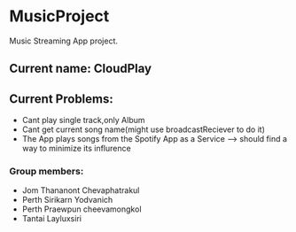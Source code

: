 # MusicProject
Music Streaming App project.
## Current name: CloudPlay

## Current Problems:
- Cant play single track,only Album
- Cant get current song name(might use broadcastReciever to do it)
- The App plays songs from the Spotify App as a Service --> should find a way to minimize its influrence

### Group members:
- Jom Thananont Chevaphatrakul
- Perth Sirikarn Yodvanich
- Perth Praewpun cheevamongkol
- Tantai Layluxsiri

